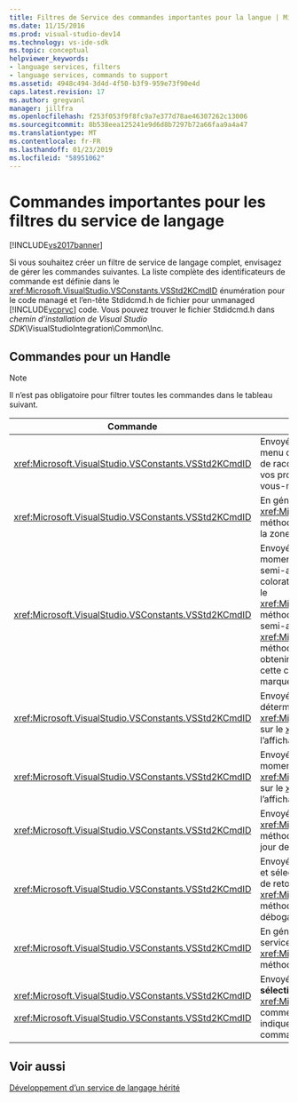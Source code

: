 ```yaml
---
title: Filtres de Service des commandes importantes pour la langue | Microsoft Docs
ms.date: 11/15/2016
ms.prod: visual-studio-dev14
ms.technology: vs-ide-sdk
ms.topic: conceptual
helpviewer_keywords:
- language services, filters
- language services, commands to support
ms.assetid: 4948c494-3d4d-4f50-b3f9-959e73f90e4d
caps.latest.revision: 17
ms.author: gregvanl
manager: jillfra
ms.openlocfilehash: f253f053f9f8fc9a7e377d78ae46307262c13006
ms.sourcegitcommit: 8b538eea125241e9d6d8b7297b72a66faa9a4a47
ms.translationtype: MT
ms.contentlocale: fr-FR
ms.lasthandoff: 01/23/2019
ms.locfileid: "58951062"
---
```

# <a name="important-commands-for-language-service-filters"></a>Commandes importantes pour les filtres du service de langage
[!INCLUDE[vs2017banner](../../includes/vs2017banner.md)]

Si vous souhaitez créer un filtre de service de langage complet, envisagez de gérer les commandes suivantes. La liste complète des identificateurs de commande est définie dans le <xref:Microsoft.VisualStudio.VSConstants.VSStd2KCmdID> énumération pour le code managé et l’en-tête Stdidcmd.h de fichier pour unmanaged [!INCLUDE[vcprvc](../../includes/vcprvc-md.md)] code. Vous pouvez trouver le fichier Stdidcmd.h dans *chemin d’installation de Visual Studio SDK*\VisualStudioIntegration\Common\Inc.  
  
## <a name="commands-to-handle"></a>Commandes pour un Handle  
  
> [!NOTE]
>  Il n’est pas obligatoire pour filtrer toutes les commandes dans le tableau suivant.  
  
|Commande|Description|  
|-------------|-----------------|  
|<xref:Microsoft.VisualStudio.VSConstants.VSStd2KCmdID>|Envoyé lorsque l’utilisateur clique sur. Cette commande indique qu’il est temps de fournir un menu contextuel. Si vous ne gérez pas cette commande, l’éditeur de texte fournit un menu de raccourci par défaut sans toutes les commandes spécifiques au langage. Pour inclure vos propres commandes de ce menu, gérer la commande et afficher un menu contextuel vous-même.|  
|<xref:Microsoft.VisualStudio.VSConstants.VSStd2KCmdID>|En général, envoyées lorsque l’utilisateur tape CTRL + J. Appelez le <xref:Microsoft.VisualStudio.TextManager.Interop.IVsTextView.UpdateCompletionStatus%2A> méthode sur le <xref:Microsoft.VisualStudio.TextManager.Interop.IVsTextView> pour afficher la zone de saisie semi-automatique d’instruction.|  
|<xref:Microsoft.VisualStudio.VSConstants.VSStd2KCmdID>|Envoyé lorsque l’utilisateur tape un caractère. Surveiller cette commande pour déterminer le moment de la saisie d’un caractère de déclencheur et pour fournir la déclaration de saisie semi-automatique, des conseils de méthode et des marqueurs de texte, telles que la coloration de syntaxe, correspondance des accolades et des marqueurs d’erreur. Appelez le <xref:Microsoft.VisualStudio.TextManager.Interop.IVsTextView.UpdateCompletionStatus%2A> méthode sur le <xref:Microsoft.VisualStudio.TextManager.Interop.IVsTextView> pour la saisie semi-automatique des instructions et la <xref:Microsoft.VisualStudio.TextManager.Interop.IVsMethodTipWindow.SetMethodData%2A> méthode sur le <xref:Microsoft.VisualStudio.TextManager.Interop.IVsMethodTipWindow> pour obtenir des conseils (méthode). Pour prendre en charge les marqueurs de texte, surveiller cette commande pour déterminer si le caractère tapé requiert que vous mettez à jour votre marqueurs.|  
|<xref:Microsoft.VisualStudio.VSConstants.VSStd2KCmdID>|Envoyé lorsque l’utilisateur tape la touche ENTRÉE. Surveiller cette commande pour déterminer le moment faire disparaître une fenêtre d’info-bulle de méthode en appelant le <xref:Microsoft.VisualStudio.TextManager.Interop.IVsMethodData.OnDismiss%2A> méthode sur le <xref:Microsoft.VisualStudio.TextManager.Interop.IVsMethodData>. Par défaut, l’affichage de texte gère cette commande.|  
|<xref:Microsoft.VisualStudio.VSConstants.VSStd2KCmdID>|Envoyé lorsque l’utilisateur tape la touche Retour arrière. Analyse pour déterminer le moment faire disparaître une fenêtre d’info-bulle de méthode en appelant le <xref:Microsoft.VisualStudio.TextManager.Interop.IVsMethodData.OnDismiss%2A> méthode sur le <xref:Microsoft.VisualStudio.TextManager.Interop.IVsMethodData>. Par défaut, l’affichage de texte gère cette commande.|  
|<xref:Microsoft.VisualStudio.VSConstants.VSStd2KCmdID>|Envoyé à partir d’un menu ou une touche de raccourci. Appelez le <xref:Microsoft.VisualStudio.TextManager.Interop.IVsTextView.UpdateTipWindow%2A> méthode sur le <xref:Microsoft.VisualStudio.TextManager.Interop.IVsTextView> pour mettre à jour de la fenêtre d’info-bulle avec les informations de paramètre.|  
|<xref:Microsoft.VisualStudio.VSConstants.VSStd2KCmdID>|Envoyé lorsque l’utilisateur pointe sur une variable ou positionne le curseur sur une variable et sélectionne **Info Express** de **IntelliSense** dans le **modifier** menu. Le type de la variable de retour dans une info-bulle en appelant le <xref:Microsoft.VisualStudio.TextManager.Interop.IVsTextView.UpdateTipWindow%2A> méthode sur le <xref:Microsoft.VisualStudio.TextManager.Interop.IVsTextView>. Si le débogage est actif, l’info-bulle doit également indiquer la valeur de la variable.|  
|<xref:Microsoft.VisualStudio.VSConstants.VSStd2KCmdID>|En général, envoyées lorsque l’utilisateur tape CTRL + espace. Cette commande indique le service de langage pour appeler le <xref:Microsoft.VisualStudio.TextManager.Interop.IVsTextView.UpdateCompletionStatus%2A> méthode sur le <xref:Microsoft.VisualStudio.TextManager.Interop.IVsTextView>.|  
|<xref:Microsoft.VisualStudio.VSConstants.VSStd2KCmdID><br /><br /> <xref:Microsoft.VisualStudio.VSConstants.VSStd2KCmdID>|Envoyé à partir d’un menu, généralement **commenter la sélection** ou **Décommenter la sélection** de **avancé** dans le **modifier** menu. <xref:Microsoft.VisualStudio.VSConstants.VSStd2KCmdID> Indique que l’utilisateur souhaite commenter le texte sélectionné ; <xref:Microsoft.VisualStudio.VSConstants.VSStd2KCmdID> indique que l’utilisateur souhaite les marques de commentaire du texte sélectionné. Ces commandes peuvent être implémentés uniquement par le service de langage.|  
  
## <a name="see-also"></a>Voir aussi  
 [Développement d’un service de langage hérité](../../extensibility/internals/developing-a-legacy-language-service.md)

